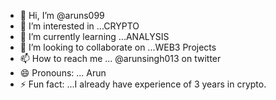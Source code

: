 - 👋 Hi, I’m @aruns099
- 👀 I’m interested in ...CRYPTO
- 🌱 I’m currently learning ...ANALYSIS
- 💞️ I’m looking to collaborate on ...WEB3 Projects
- 📫 How to reach me ... @arunsingh013 on twitter
- 😄 Pronouns: ... Arun
- ⚡ Fun fact: ...I already have experience of 3 years in crypto.

<!---
aruns099/aruns099 is a ✨ special ✨ repository because its `README.md` (this file) appears on your GitHub profile.
You can click the Preview link to take a look at your changes.
--->
